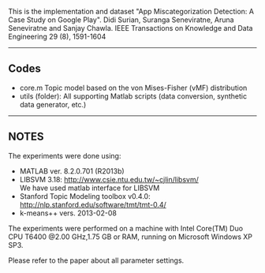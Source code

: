 This is the implementation and dataset "App Miscategorization Detection: A Case Study on Google Play". Didi Surian, Suranga Seneviratne, Aruna Seneviratne and Sanjay Chawla. IEEE Transactions on Knowledge and Data Engineering 29 (8), 1591-1604

------------------
Codes
------------------
- core.m
  Topic model based on the von Mises-Fisher (vMF) distribution
- utils (folder):
  All supporting Matlab scripts (data conversion, synthetic data generator, etc.)

-------------------------------------------------------------------------
NOTES
-------------------------------------------------------------------------
The experiments were done using:
- MATLAB ver. 8.2.0.701 (R2013b)
- LIBSVM 3.18: 
       http://www.csie.ntu.edu.tw/~cjlin/libsvm/    
  We have used matlab interface for LIBSVM
- Stanford Topic Modeling toolbox v0.4.0: 
       http://nlp.stanford.edu/software/tmt/tmt-0.4/
- k-means++ vers. 2013-02-08

The experiments were performed on a machine with Intel Core(TM) Duo CPU T6400 @2.00 GHz,1.75 GB or RAM, running on Microsoft Windows XP SP3.

Please refer to the paper about all parameter settings.
